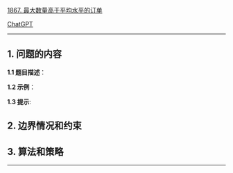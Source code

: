 [1867. 最大数量高于平均水平的订单](https://leetcode.cn/problems/orders-with-maximum-quantity-above-average)

[ChatGPT](chat.openai.com)

---

## 1. 问题的内容
**1.1 题目描述**：

**1.2 示例**：

**1.3 提示**:

## 2. 边界情况和约束


## 3. 算法和策略

---

